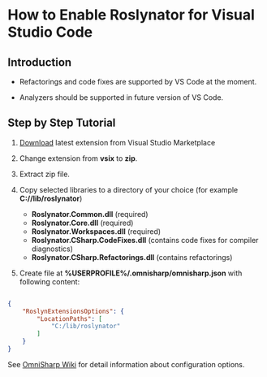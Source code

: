 ﻿# How to Enable Roslynator for Visual Studio Code

## Introduction

* Refactorings and code fixes are supported by VS Code at the moment.

* Analyzers should be supported in future version of VS Code.

## Step by Step Tutorial

1. [Download](http://marketplace.visualstudio.com/items?itemName=josefpihrt.Roslynator2017) latest extension from Visual Studio Marketplace

2. Change extension from **vsix** to **zip**.

3. Extract zip file.

4. Copy selected libraries to a directory of your choice (for example **C://lib/roslynator**)

   * **Roslynator.Common.dll** (required)
   * **Roslynator.Core.dll** (required)
   * **Roslynator.Workspaces.dll** (required)
   * **Roslynator.CSharp.CodeFixes.dll** (contains code fixes for compiler diagnostics)
   * **Roslynator.CSharp.Refactorings.dll** (contains refactorings)

5. Create file at **%USERPROFILE%/.omnisharp/omnisharp.json** with following content:


```json

{
    "RoslynExtensionsOptions": {
        "LocationPaths": [
            "C:/lib/roslynator"
        ]
    }
}

```

See [OmniSharp Wiki](http://github.com/OmniSharp/omnisharp-roslyn/wiki/Configuration-Options) for detail information about configuration options.